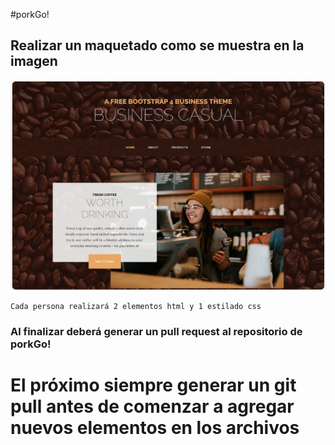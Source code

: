 #porkGo!
## Realizar un maquetado como se muestra en la imagen

![Screenshot](guia.png)

```
Cada persona realizará 2 elementos html y 1 estilado css
```




### Al finalizar deberá generar un pull request al repositorio de porkGo!

# El próximo siempre generar un git pull antes de comenzar a agregar nuevos elementos en los archivos

